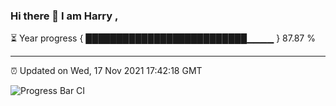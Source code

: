 ### Hi there 👋 I am Harry , 

⏳ Year progress { ██████████████████████████▁▁▁▁ } 87.87 %

---

⏰ Updated on Wed, 17 Nov 2021 17:42:18 GMT

![Progress Bar CI](https://github.com/duykhang68/duykhang68/workflows/Progress%20Bar%20CI/badge.svg)
